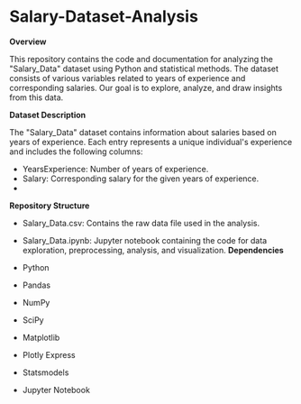 # Salary-Dataset-Analysis

**Overview**

This repository contains the code and documentation for analyzing the "Salary_Data" dataset using Python and statistical methods. The dataset consists of various variables related to years of experience and corresponding salaries. Our goal is to explore, analyze, and draw insights from this data.

**Dataset Description**

The "Salary_Data" dataset contains information about salaries based on years of experience. Each entry represents a unique individual's experience and includes the following columns:

- YearsExperience: Number of years of experience.
- Salary: Corresponding salary for the given years of experience.
- 
**Repository Structure**
  
- Salary_Data.csv: Contains the raw data file used in the analysis.
- Salary_Data.ipynb: Jupyter notebook containing the code for data exploration, preprocessing, analysis, and visualization.
**Dependencies**
- Python
- Pandas
- NumPy
- SciPy
- Matplotlib
- Plotly Express
- Statsmodels

- Jupyter Notebook
